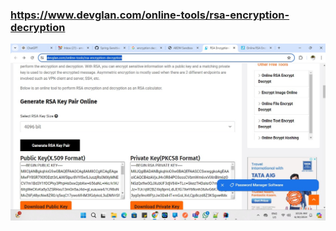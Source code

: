 ### https://www.devglan.com/online-tools/rsa-encryption-decryption
![Screenshot1.jpeg](Screenshot1.jpeg)